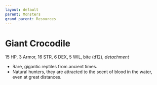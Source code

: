 ```yaml
---
layout: default
parent: Monsters
grand_parent: Resources
---
```


# Giant Crocodile

15 HP, 3 Armor, 16 STR, 6 DEX, 5 WIL, bite (d12), _detachment_

- Rare, gigantic reptiles from ancient times.
- Natural hunters, they are attracted to the scent of blood in the water, even at great distances.
